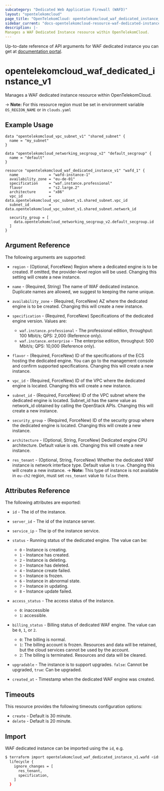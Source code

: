 ```yaml
---
subcategory: "Dedicated Web Application Firewall (WAFD)"
layout: "opentelekomcloud"
page_title: "OpenTelekomCloud: opentelekomcloud_waf_dedicated_instance_v1"
sidebar_current: "docs-opentelekomcloud-resource-waf-dedicated-instance-v1"
description: |-
Manages a WAF Dedicated Instance resource within OpenTelekomCloud.
---
```


Up-to-date reference of API arguments for WAF dedicated instance you can get at
[documentation portal](https://docs.otc.t-systems.com/web-application-firewall-dedicated/api-ref/apis/dedicated_instance_management/index.html).

# opentelekomcloud_waf_dedicated_instance_v1

Manages a WAF dedicated instance resource within OpenTelekomCloud.

-> **Note:** For this resource region must be set in environment variable `OS_REGION_NAME` or in `clouds.yaml`

## Example Usage

```hcl
data "opentelekomcloud_vpc_subnet_v1" "shared_subnet" {
  name = "my_subnet"
}

data "opentelekomcloud_networking_secgroup_v2" "default_secgroup" {
  name = "default"
}

resource "opentelekomcloud_waf_dedicated_instance_v1" "wafd_1" {
  name              = "wafd-instance-1"
  availability_zone = "eu-de-01"
  specification     = "waf.instance.professional"
  flavor            = "s2.large.2"
  architecture      = "x86"
  vpc_id            = data.opentelekomcloud_vpc_subnet_v1.shared_subnet.vpc_id
  subnet_id         = data.opentelekomcloud_vpc_subnet_v1.shared_subnet.network_id

  security_group = [
    data.opentelekomcloud_networking_secgroup_v2.default_secgroup.id
  ]
}
```

## Argument Reference

The following arguments are supported:

* `region` - (Optional, ForceNew) Region where a dedicated engine is to be created. If omitted, the
  provider-level region will be used. Changing this setting will create a new instance.

* `name` - (Required, String) The name of WAF dedicated instance. Duplicate names are allowed, we suggest to keeping the
  name unique.

* `availability_zone` - (Required, ForceNew) AZ where the dedicated engine is to be created. Changing this will create a new instance.

* `specification` - (Required, ForceNew) Specifications of the dedicated engine version. Values are:
  + `waf.instance.professional` - The professional edition, throughput: 100 Mbit/s; QPS: 2,000 (Reference only).
  + `waf.instance.enterprise` - The enterprise edition, throughput: 500 Mbit/s; QPS: 10,000 (Reference only).

* `flavor` - (Required, ForceNew) ID of the specifications of the ECS hosting the dedicated engine.
  You can go to the management console and confirm supported specifications. Changing this will create a new instance.

* `vpc_id` - (Required, ForceNew) ID of the VPC where the dedicated engine is located. Changing this will create a new
  instance.

* `subnet_id` - (Required, ForceNew) ID of the VPC subnet where the dedicated engine is located.
  Subnet_id has the same value as network_id obtained by calling the OpenStack APIs. Changing this will create a
  new instance.

* `security_group` - (Required, ForceNew) ID of the security group where the dedicated engine is located.
  Changing this will create a new instance.

* `architecture` - (Optional, String, ForceNew) Dedicated engine CPU architecture. Default value is `x86`.
  Changing this will create a new instance.

* `res_tenant` - (Optional, String, ForceNew) Whether the dedicated WAF instance is network interface type.
  Default value is `true`. Changing this will create a new instance.
  -> **Note:** This type of instance is not available in `eu-ch2` region, must set `res_tenant` value to `false` there.

## Attributes Reference

The following attributes are exported:

* `id` - The id of the instance.

* `server_id` - The id of the instance server.

* `service_ip` - The ip of the instance service.

* `status` - Running status of the dedicated engine.
  The value can be:
  + `0` - Instance is creating.
  + `1` - Instance has created.
  + `2` - Instance is deleting.
  + `3` - Instance has deleted.
  + `4` - Instance create failed.
  + `5` - Instance is frozen.
  + `6` - Instance in abnormal state.
  + `7` - Instance in updating.
  + `8` - Instance update failed.

* `access_status` - The access status of the instance.
  + `0`: inaccessible
  + `1`: accessible.

* `billing_status` - Billing status of dedicated WAF engine. The value can be `0`, `1`, or `2`.
  + `0`: The billing is normal.
  + `1`: The billing account is frozen. Resources and data will be retained, but the cloud services cannot be used by the account.
  + `2`: The billing is terminated. Resources and data will be cleared.

* `upgradable` - The instance is to support upgrades. `false`: Cannot be upgraded, `true`: Can be upgraded.

* `created_at` - Timestamp when the dedicated WAF engine was created.

## Timeouts

This resource provides the following timeouts configuration options:

* `create` - Default is 30 minute.
* `delete` - Default is 20 minute.

## Import

WAF dedicated instance can be imported using the `id`, e.g.

```bash
$ terraform import opentelekomcloud_waf_dedicated_instance_v1.wafd <id>
  lifecycle {
    ignore_changes = [
      res_tenant,
      specification,
    ]
  }
```
